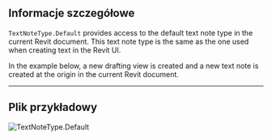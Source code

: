 ## Informacje szczegółowe
`TextNoteType.Default` provides access to the default text note type in the current Revit document. This text note type is the same as the one used when creating text in the Revit UI.

In the example below, a new drafting view is created and a new text note is created at the origin in the current Revit document.

___
## Plik przykładowy

![TextNoteType.Default](./Revit.Elements.TextNoteType.Default_img.jpg)

